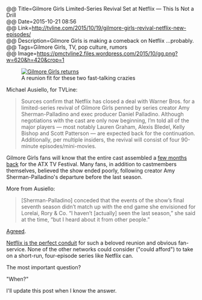 @@ Title=Gilmore Girls Limited-Series Revival Set at Netflix — This Is Not a Drill  
@@ Date=2015-10-21 08:56  
@@ Link=http://tvline.com/2015/10/19/gilmore-girls-revival-netflix-new-episodes/  
@@ Description=Gilmore Girls is making a comeback on Netflix ...probably. 
@@ Tags=Gilmore Girls, TV, pop culture, rumors  
@@ Image=https://pmctvline2.files.wordpress.com/2015/10/gg.png?w=620&h=420&crop=1  

<figure>
	<a class="nohover" href="http://tvline.com/2015/10/19/gilmore-girls-revival-netflix-new-episodes/">
		<img src="https://pmctvline2.files.wordpress.com/2015/10/gg.png?w=620&h=420&crop=1" alt="Gilmore Girls returns">
	</a>
	<figcaption>A reunion fit for these two fast-talking crazies</figcaption>
</figure>

Michael Ausiello, for TVLine: 
>Sources confirm that Netflix has closed a deal with Warner Bros. for a limited-series revival of Gilmore Girls penned by series creator Amy Sherman-Palladino and exec producer Daniel Palladino.
>Although negotiations with the cast are only now beginning, I’m told all of the major players — most notably Lauren Graham, Alexis Bledel, Kelly Bishop and Scott Patterson — are expected back for the continuation. Additionally, per multiple insiders, the revival will consist of four 90-minute episodes/mini-movies.

Gilmore Girls fans will know that the entire cast assembled a [few months back][tvline] for the ATX TV Festival. Many fans, in addition to castmembers themselves, believed the show ended poorly, following creator Amy Sherman-Palladino's departure before the last season.

More from Ausiello:
>[Sherman-Palladino] conceded that the events of the show’s final seventh season didn’t match up with the end game she envisioned for Lorelai, Rory & Co. “I haven’t [actually] seen the last season,” she said at the time, “but I heard about it from other people.”

[Agreed][theoveranalyzed].

[Netflix is the perfect conduit][marvel] for such a beloved reunion and obvious fan-service. None of the other networks could consider ("could afford") to take on a short-run, four-episode series like Netflix can.

The most important question?

"When?"

I'll update this post when I know the answer.

[marvel]: http://marvel.com/news/tv/24478/netflix_orders_a_second_season_of_marvels_daredevil
[theoveranalyzed]: http://www.theoveranalyzed.net/2015/5/5/the-office#gilmore-girls
[tvline]: http://tvline.com/2015/06/06/gilmore-girls-revival-creator-amy-sherman-palladino/